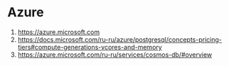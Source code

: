 # Azure
1. https://azure.microsoft.com
2. https://docs.microsoft.com/ru-ru/azure/postgresql/concepts-pricing-tiers#compute-generations-vcores-and-memory
3. https://azure.microsoft.com/ru-ru/services/cosmos-db/#overview

